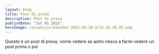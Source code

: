 ```yaml
---
layout: blog
title: Post di prova
description: Post di prova
publishDate: "Jul 01 2022"
heroImage: /assets/screenshot-2023-02-28-alle-16.46.07.png
---
```

Q﻿uesto è un post di prova, vorrei vedere se astro riesce a farmi vedere un post prima o poi 